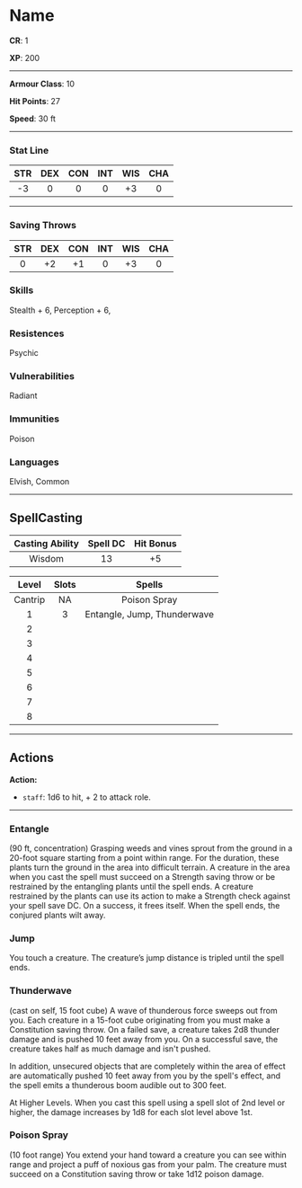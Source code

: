 # Name

**CR**: 1  

**XP**: 200  

***

**Armour Class**: 10  

**Hit Points**: 27

**Speed**: 30 ft 

***

### Stat Line
| STR | DEX | CON | INT | WIS | CHA |
| :--: | :--: | :--: |:--: |:--: |:--: |
|   -3  |  0  | 0  | 0  | +3  | 0  |

***

### Saving Throws

| STR | DEX | CON | INT | WIS | CHA |
| :--: | :--: | :--: |:--: |:--: |:--: |
|   0  |  +2  | +1  | 0  | +3  | 0  |

### Skills
Stealth + 6, Perception + 6, 

### Resistences
Psychic

### Vulnerabilities
Radiant

### Immunities
Poison

### Languages
Elvish, Common

***

## SpellCasting

| Casting Ability | Spell DC | Hit Bonus | 
| :--: | :--: | :--: |
|  Wisdom   |  13  | +5 |


| Level| Slots | Spells | 
| :--: | :--: | :--: |
|  Cantrip  |  NA  |  Poison Spray |
|  1  |  3  | Entangle, Jump, Thunderwave |
|  2  |    |   |
|  3  |    |   |
|  4  |    |   |
|  5  |    |   |
|  6  |    |   |
|  7  |    |   |
|  8  |    |   |

***

## Actions

**Action:**  
- `staff`: 1d6 to hit, + 2 to attack role.

***

### Entangle
(90 ft, concentration) Grasping weeds and vines sprout from the ground in a 20-foot square starting from a point within range. For the duration, these plants turn the ground in the area into difficult terrain.
A creature in the area when you cast the spell must succeed on a Strength saving throw or be restrained by the entangling plants until the spell ends. A creature restrained by the plants can use its action to make a Strength check against your spell save DC. On a success, it frees itself.
When the spell ends, the conjured plants wilt away.

### Jump
You touch a creature. The creature’s jump distance is tripled until the spell ends.

### Thunderwave
(cast on self, 15 foot cube) A wave of thunderous force sweeps out from you. Each creature in a 15-foot cube originating from you must make a Constitution saving throw. On a failed save, a creature takes 2d8 thunder damage and is pushed 10 feet away from you. On a successful save, the creature takes half as much damage and isn't pushed.

In addition, unsecured objects that are completely within the area of effect are automatically pushed 10 feet away from you by the spell's effect, and the spell emits a thunderous boom audible out to 300 feet.

At Higher Levels. When you cast this spell using a spell slot of 2nd level or higher, the damage increases by 1d8 for each slot level above 1st.

### Poison Spray
(10 foot range) You extend your hand toward a creature you can see within range and project a puff of noxious gas from your palm. The creature must succeed on a Constitution saving throw or take 1d12 poison damage.